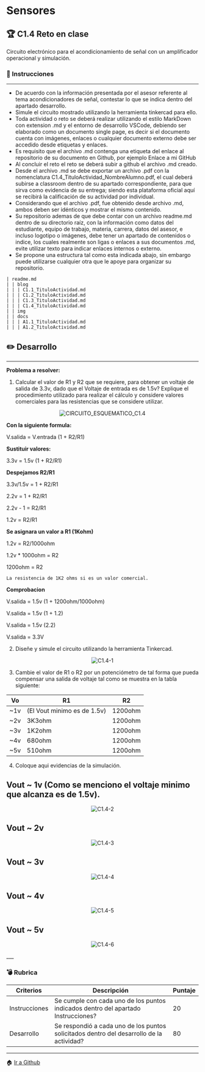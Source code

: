 # Sensores
## :trophy: C1.4 Reto en clase

Circuito electrónico para el acondicionamiento de señal con un amplificador operacional y simulación.

### :blue_book: Instrucciones

___

- De acuerdo con la información presentada por el asesor referente al tema acondicionadores de señal, contestar lo que se indica dentro del apartado desarrollo.
- Simule el circuito mostrado utilizando la herramienta tinkercad para ello.
- Toda actividad o reto se deberá realizar utilizando el estilo MarkDown con extension .md y el entorno de desarrollo VSCode, debiendo ser elaborado como un documento single page, es decir si el documento cuenta con imágenes, enlaces o cualquier documento externo debe ser accedido desde etiquetas y enlaces.
- Es requisito que el archivo .md contenga una etiqueta del enlace al repositorio de su documento en Github, por ejemplo Enlace a mi GitHub
- Al concluir el reto el reto se deberá subir a github el archivo .md creado.
- Desde el archivo .md se debe exportar un archivo .pdf con la nomenclatura C1.4_TituloActividad_NombreAlumno.pdf, el cual deberá subirse a classroom dentro de su apartado correspondiente, para que sirva como evidencia de su entrega; siendo esta plataforma oficial aquí se recibirá la calificación de su actividad por individual.
- Considerando que el archivo .pdf, fue obtenido desde archivo .md, ambos deben ser idénticos y mostrar el mismo contenido.
- Su repositorio ademas de que debe contar con un archivo readme.md dentro de su directorio raíz, con la información como datos del estudiante, equipo de trabajo, materia, carrera, datos del asesor, e incluso logotipo o imágenes, debe tener un apartado de contenidos o indice, los cuales realmente son ligas o enlaces a sus documentos .md, evite utilizar texto para indicar enlaces internos o externo.
- Se propone una estructura tal como esta indicada abajo, sin embargo puede utilizarse cualquier otra que le apoye para organizar su repositorio.

```  
| readme.md
| | blog
| | | C1.1_TituloActividad.md
| | | C1.2_TituloActividad.md
| | | C1.3_TituloActividad.md
| | | C1.4_TituloActividad.md
| | img
| | docs
| | | A1.1_TituloActividad.md
| | | A1.2_TituloActividad.md
```

## :pencil2: Desarrollo

___

**Problema a resolver:**

1. Calcular el valor de R1 y R2 que se requiere, para obtener un voltaje de salida de 3.3v, dado que el Voltaje de entrada es de 1.5v? Explique el procedimiento utilizado para realizar el cálculo y considere valores comerciales para las resistencias que se considere utilizar.

<p align="center">
    <img alt="CIRCUITO_ESQUEMATICO_C1.4" src="https://github.com/olivervillalobos/SProgramables/blob/main/images/AmOpC1.4.png?raw=true">
</p>

**Con la siguiente formula:**

V.salida = V.entrada (1 + R2/R1)

**Sustituir valores:**

3.3v = 1.5v (1 + R2/R1)

**Despejamos R2/R1**

3.3v/1.5v = 1 + R2/R1

2.2v = 1 + R2/R1

2.2v - 1 = R2/R1

1.2v = R2/R1

**Se asignara un valor a R1 (1Kohm)**

1.2v = R2/1000ohm

1.2v * 1000ohm = R2

1200ohm = R2

```
La resistencia de 1K2 ohms si es un valor comercial.
```

**Comprobacion**

V.salida = 1.5v (1 + 1200ohm/1000ohm)

V.salida = 1.5v (1 + 1.2)

V.salida = 1.5v (2.2)

V.salida = 3.3V    

2. Diseñe y simule el circuito utilizando la herramienta Tinkercad.

<p align="center">
    <img alt="C1.4-1" src="https://github.com/olivervillalobos/SProgramables/blob/main/images/C1.4-1.png?raw=true">
</p>

3. Cambie el valor de R1 o R2 por un potenciómetro de tal forma que pueda compensar una salida de
voltaje tal como se muestra en la tabla siguiente:

| Vo | R1 | R2 |
| -- | ----------- | -- |
| ~1v | (El Vout minimo es de 1.5v) | 1200ohm |
| ~2v | 3K3ohm | 1200ohm |
| ~3v | 1K2ohm | 1200ohm |
| ~4v | 680ohm | 1200ohm |
| ~5v | 510ohm | 1200ohm |

4. Coloque aqui evidencias de la simulación.

## Vout ~ 1v (Como se menciono el voltaje minimo que alcanza es de 1.5v).
<p align="center">
    <img alt="C1.4-2" src="https://github.com/olivervillalobos/SProgramables/blob/main/images/C1.4-2.png?raw=true">
</p>

## Vout ~ 2v
<p align="center">
    <img alt="C1.4-3" src="https://github.com/olivervillalobos/SProgramables/blob/main/images/C1.4-3.png?raw=true">
</p>

## Vout ~ 3v
<p align="center">
    <img alt="C1.4-4" src="https://github.com/olivervillalobos/SProgramables/blob/main/images/C1.4-4.png?raw=true">
</p>

## Vout ~ 4v
<p align="center">
    <img alt="C1.4-5" src="https://github.com/olivervillalobos/SProgramables/blob/main/images/C1.4-5.png?raw=true">
</p>

## Vout ~ 5v
<p align="center">
    <img alt="C1.4-6" src="https://github.com/olivervillalobos/SProgramables/blob/main/images/C1.4-6.png?raw=true">
</p>
___

### :bomb: Rubrica

| Criterios     | Descripción                                                                                  | Puntaje |
| ------------- | -------------------------------------------------------------------------------------------- | ------- |
| Instrucciones | Se cumple con cada uno de los puntos indicados dentro del apartado Instrucciones?            | 20 |
| Desarrollo    | Se respondió a cada uno de los puntos solicitados dentro del desarrollo de la actividad?     | 80      |

___

:house: [Ir a Github](https://github.com/olivervillalobos/SProgramables)

